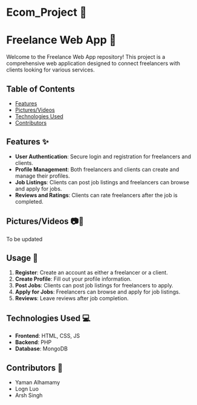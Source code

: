 # Ecom_Project 🌟

# Freelance Web App 🚀

Welcome to the Freelance Web App repository! This project is a comprehensive web application designed to connect freelancers with clients looking for various services. 

## Table of Contents

- [Features](#features)
- [Pictures/Videos](#picturesvideos)
- [Technologies Used](#technologies-used)
- [Contributors](#contributors)

## Features ✨

- **User Authentication**: Secure login and registration for freelancers and clients.
- **Profile Management**: Both freelancers and clients can create and manage their profiles.
- **Job Listings**: Clients can post job listings and freelancers can browse and apply for jobs.
- **Reviews and Ratings**: Clients can rate freelancers after the job is completed.

## Pictures/Videos 📷🎥

To be updated

## Usage 🚦

1. **Register**: Create an account as either a freelancer or a client.
2. **Create Profile**: Fill out your profile information.
3. **Post Jobs**: Clients can post job listings for freelancers to apply.
4. **Apply for Jobs**: Freelancers can browse and apply for job listings.
5. **Reviews**: Leave reviews after job completion.

## Technologies Used 💻

- **Frontend**: HTML, CSS, JS
- **Backend**: PHP
- **Database**: MongoDB

## Contributors 🌟

- Yaman Alhamamy
- Logn Luo
- Arsh Singh
